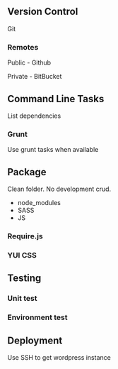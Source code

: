 ## Version Control

Git

### Remotes

Public - Github

Private - BitBucket

## Command Line Tasks

List dependencies

### Grunt

Use grunt tasks when available

## Package

Clean folder. No development crud.

* node_modules
* SASS
* JS

### Require.js

### YUI CSS

## Testing

### Unit test

### Environment test

## Deployment

Use SSH to get wordpress instance

